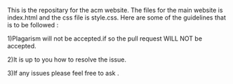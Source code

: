 This is the repositary for the acm website. The files for the main website is index.html and the css file is style.css. Here are some of the guidelines that is to be followed :


1)Plagarism will not be accepted.if so the pull request WILL NOT be accepted.

2)It is up to you how to resolve the issue. 

3)If any issues please feel free to ask .
